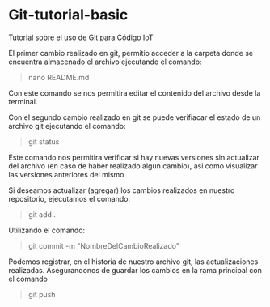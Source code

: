 # Git-tutorial-basic
Tutorial sobre el uso de Git para Código IoT

El primer cambio realizado en git, permitio acceder  a la carpeta donde se encuentra 
almacenado el archivo ejecutando el comando:

>nano README.md

Con este comando se nos permitira editar el contenido del archivo desde la
terminal.

Con el segundo cambio realizado en git se puede verifiacar el estado de un archivo
git ejecutando el comando:

>git status

Este comando nos permitira verificar si hay nuevas versiones sin actualizar del
archivo (en caso de haber realizado algun cambio), asi como visualizar las 
versiones anteriores del mismo

Si deseamos actualizar (agregar) los cambios realizados en nuestro repositorio,
ejecutamos el comando:

>git add <NombreDelArchivo>.<ExtensionDelArchivo>

Utilizando el comando:

>git commit -m "NombreDelCambioRealizado"

Podemos registrar, en el historia de nuestro archivo git, las actualizaciones
realizadas. Asegurandonos de guardar los cambios en la rama principal con el
comando 

>git push
